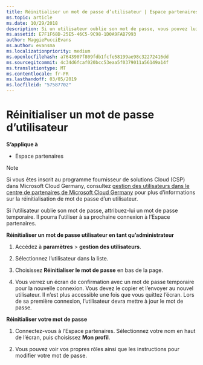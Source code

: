 ```yaml
---
title: Réinitialiser un mot de passe d’utilisateur | Espace partenaires
ms.topic: article
ms.date: 10/29/2018
description: Si un utilisateur oublie son mot de passe, vous pouvez lui attribuer un nouveau mot de passe temporaire. Il pourra l’utiliser à sa prochaine connexion à l’Espace partenaires.
ms.assetid: E7F1F68D-25E5-46C5-9C98-1D0A9FAB7993
author: MaggiePucciEvans
ms.author: evansma
ms.localizationpriority: medium
ms.openlocfilehash: a7643907f809fdb1fcfe58199ae98c32272416dd
ms.sourcegitcommit: 4c34d6fcaf020bcc53eaa5f0379011a56149a14f
ms.translationtype: MT
ms.contentlocale: fr-FR
ms.lasthandoff: 03/05/2019
ms.locfileid: "57587702"
---
```

# <a name="reset-a-user-password"></a>Réinitialiser un mot de passe d’utilisateur

**S’applique à**

-  Espace partenaires
   
> [!NOTE]  
>  Si vous êtes inscrit au programme fournisseur de solutions Cloud (CSP) dans Microsoft Cloud Germany, consultez [gestion des utilisateurs dans le centre de partenaires de Microsoft Cloud Germany](user-management-in-partner-center-for-microsoft-cloud-germany.md) pour plus d’informations sur la réinitialisation de mot de passe d’un utilisateur.

Si l’utilisateur oublie son mot de passe, attribuez-lui un mot de passe temporaire. Il pourra l’utiliser à sa prochaine connexion à l’Espace partenaires.

**Réinitialiser un mot de passe utilisateur en tant qu’administrateur**

1.  Accédez à **paramètres** &gt; **gestion des utilisateurs**.
2.  Sélectionnez l’utilisateur dans la liste.

3.  Choisissez **Réinitialiser le mot de passe** en bas de la page.

4.  Vous verrez un écran de confirmation avec un mot de passe temporaire pour la nouvelle connexion. Vous devez le copier et l’envoyer au nouvel utilisateur. Il n’est plus accessible une fois que vous quittez l’écran. Lors de sa première connexion, l’utilisateur devra mettre à jour le mot de passe.

**Réinitialiser votre mot de passe**

1.  Connectez-vous à l’Espace partenaires. Sélectionnez votre nom en haut de l’écran, puis choisissez **Mon profil**.

2.  Vous pouvez voir vos propres rôles ainsi que les instructions pour modifier votre mot de passe.

 

 



